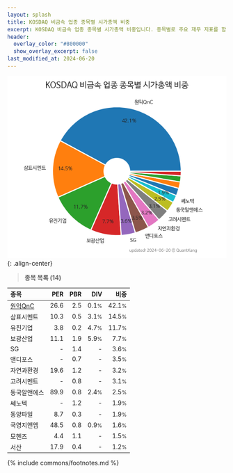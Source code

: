 ```yaml
---
layout: splash
title: KOSDAQ 비금속 업종 종목별 시가총액 비중
excerpt: KOSDAQ 비금속 업종 종목별 시가총액 비중입니다. 종목별로 주요 재무 지표를 함께 표시합니다.
header:
  overlay_color: "#800000"
  show_overlay_excerpt: false
last_modified_at: 2024-06-20
---
```



![KOSDAQ 비금속 업종 종목별 시가총액 비중](/stats/sector/images/kosdaq_업종_비금속_종목.png){: .align-center}


> **종목 목록 (14)**<a id="list"></a>

| **종목** | **PER** | **PBR** | **DIV** | **비중** |
| :------- | ------: | ------: | ------: | -------: |
| [원익QnC](/074600/) | 26.6 | 2.5 | 0.1<small>%</small> | 42.1<small>%</small> |
| 삼표시멘트 | 10.3 | 0.5 | 3.1<small>%</small> | 14.5<small>%</small> |
| 유진기업 | 3.8 | 0.2 | 4.7<small>%</small> | 11.7<small>%</small> |
| 보광산업 | 11.1 | 1.9 | 5.9<small>%</small> | 7.7<small>%</small> |
| SG | - | 1.4 | - | 3.6<small>%</small> |
| 앤디포스 | - | 0.7 | - | 3.5<small>%</small> |
| 자연과환경 | 19.6 | 1.2 | - | 3.2<small>%</small> |
| 고려시멘트 | - | 0.8 | - | 3.1<small>%</small> |
| 동국알앤에스 | 89.9 | 0.8 | 2.4<small>%</small> | 2.5<small>%</small> |
| 쎄노텍 | - | 1.2 | - | 1.9<small>%</small> |
| 동양파일 | 8.7 | 0.3 | - | 1.9<small>%</small> |
| 국영지앤엠 | 48.5 | 0.8 | 0.9<small>%</small> | 1.6<small>%</small> |
| 모헨즈 | 4.4 | 1.1 | - | 1.5<small>%</small> |
| 서산 | 17.9 | 0.4 | - | 1.2<small>%</small> |

{% include commons/footnotes.md %}